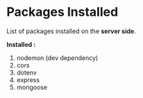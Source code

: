 # Packages Installed

List of packages installed on the **server side**. 

**Installed :**
1. nodemon (dev dependency)
2. cors
3. dotenv
4. express
5. mongoose